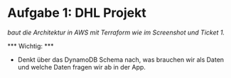 # Aufgabe 1: DHL Projekt

*baut die Architektur in AWS mit Terraform wie im Screenshot und Ticket 1.*

*** Wichtig: ***
- Denkt über das DynamoDB Schema nach, was brauchen wir als Daten und welche Daten fragen wir ab in der App.